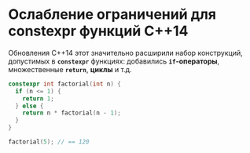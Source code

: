 # Ослабление ограничений для constexpr функций C++14

Обновления C++14 этот значительно расширили набор конструкций, допустимых в **`constexpr`** функциях: добавились **`if`-операторы**, множественные **`return`**, **циклы** и т.д.
```c++
constexpr int factorial(int n) {
  if (n <= 1) {
    return 1;
  } else {
    return n * factorial(n - 1);
  }
}

factorial(5); // == 120
```

